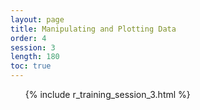 ```yaml
---
layout: page
title: Manipulating and Plotting Data
order: 4
session: 3
length: 180
toc: true
---
```



<ol>
{% include r_training_session_3.html %}
</ol>


